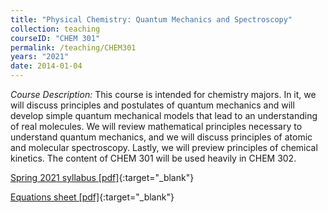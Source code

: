 ```yaml
---
title: "Physical Chemistry: Quantum Mechanics and Spectroscopy"
collection: teaching
courseID: "CHEM 301"
permalink: /teaching/CHEM301
years: "2021"
date: 2014-01-04
---
```


*Course Description:*
This course is intended for chemistry majors. In it, we will discuss principles and postulates of quantum mechanics and will develop simple quantum mechanical models that lead to an understanding of real molecules. We will review mathematical principles necessary to understand quantum mechanics, and we will discuss principles of atomic and molecular spectroscopy. Lastly, we will preview principles of chemical kinetics. The content of CHEM 301 will be used heavily in CHEM 302.

[Spring 2021 syllabus [pdf]](/files/CHEM301_F2021_Syllabus.pdf){:target="_blank"}

[Equations sheet [pdf]](/files/CHEM301eqsheet.pdf){:target="_blank"}
